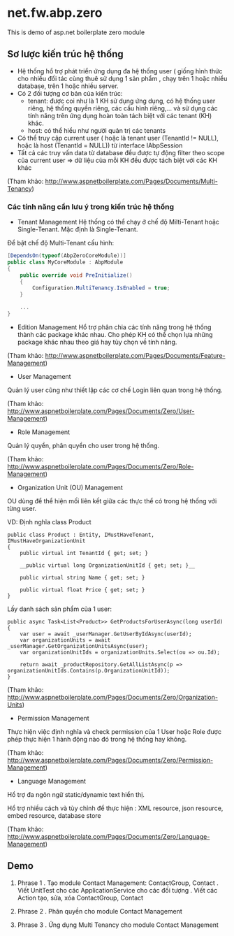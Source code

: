 # net.fw.abp.zero
This is demo of asp.net boilerplate zero module

## Sơ lược kiến trúc hệ thống
- Hệ thống hổ trợ phát triển ứng dụng đa hệ thống user ( giống hình thức cho nhiều đối tác cùng thuê sử dụng 1 sản phẩm , chạy trên 1 hoặc nhiều database, trên 1 hoặc nhiều server.
- Có 2 đối tượng cơ bản của kiến trúc:
  + tenant: được coi như là 1 KH sử dụng ứng dụng, có hệ thống user riêng, hệ thống quyền riêng, các cấu hình riêng,... và sử dụng các tính năng trên ứng dụng hoàn toàn tách biệt với các tenant (KH) khác. 
  + host: có thể hiểu như người quản trị các tenants 
- Có thể truy cập current user ( hoặc là tenant user (TenantId != NULL), hoặc là host (TenantId = NULL)) từ interface IAbpSession 
- Tất cả các truy vấn data từ database đều được tự động filter theo scope của current user => dữ liệu của mỗi KH đều được tách biệt với các KH khác

(Tham khảo: http://www.aspnetboilerplate.com/Pages/Documents/Multi-Tenancy)

### Các tính năng cần lưu ý trong kiến trúc hệ thống
- Tenant Management
Hệ thống có thể chạy ở chế độ Milti-Tenant hoặc Single-Tenant. Mặc định là Single-Tenant.

Để bật chế độ Multi-Tenant cấu hình:
```C#
[DependsOn(typeof(AbpZeroCoreModule))]
public class MyCoreModule : AbpModule
{
    public override void PreInitialize()
    {
        Configuration.MultiTenancy.IsEnabled = true;    
    }

    ...
}
```

- Edition Management
Hổ trợ phân chia các tính năng trong hệ thống thành các package khác nhau. Cho phép KH có thể chọn lựa những package khác nhau theo giá hay tùy chọn về tính năng.

(Tham khảo: http://www.aspnetboilerplate.com/Pages/Documents/Feature-Management)

- User Management

Quản lý user cũng như thiết lập các cơ chế Login liên quan trong hệ thống.

(Tham khảo: http://www.aspnetboilerplate.com/Pages/Documents/Zero/User-Management)

- Role Management

Quản lý quyền, phân quyền cho user trong hệ thống.

(Tham khảo: http://www.aspnetboilerplate.com/Pages/Documents/Zero/Role-Management)

- Organization Unit (OU) Management 

OU dùng để thể hiện mối liên kết giữa các thực thể có trong hệ thống với từng user.

VD:
Định nghĩa class Product
```
public class Product : Entity, IMustHaveTenant, IMustHaveOrganizationUnit
{
    public virtual int TenantId { get; set; }

    __public virtual long OrganizationUnitId { get; set; }__
    
    public virtual string Name { get; set; }

    public virtual float Price { get; set; }
}
```
Lấy danh sách sản phẩm của 1 user:
```
public async Task<List<Product>> GetProductsForUserAsync(long userId)
{
    var user = await _userManager.GetUserByIdAsync(userId);
    var organizationUnits = await _userManager.GetOrganizationUnitsAsync(user);
    var organizationUnitIds = organizationUnits.Select(ou => ou.Id);

    return await _productRepository.GetAllListAsync(p => organizationUnitIds.Contains(p.OrganizationUnitId));
}
```
(Tham khảo: http://www.aspnetboilerplate.com/Pages/Documents/Zero/Organization-Units)

- Permission Management

Thực hiện việc định nghĩa và check permission của 1 User hoặc Role được phép thực hiện 1 hành động nào đó trong hệ thống hay không.

(Tham khảo: http://www.aspnetboilerplate.com/Pages/Documents/Zero/Permission-Management)

- Language Management

Hổ trợ đa ngôn ngữ static/dynamic text hiển thị.

Hổ trợ nhiều cách và tùy chỉnh để thực hiện : XML resource, json resource, embed resource, database store

(Tham khảo: http://www.aspnetboilerplate.com/Pages/Documents/Zero/Language-Management)

## Demo
1. Phrase 1
. Tạo module Contact Management: ContactGroup, Contact
. Viết UnitTest cho các ApplicationService cho các đối tượng 
. Viết các Action tạo, sửa, xóa ContactGroup, Contact

2. Phrase 2
. Phân quyền cho module Contact Management

3. Phrase 3
. Ứng dụng Multi Tenancy cho module Contact Management
